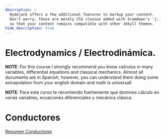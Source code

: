 ```yaml
---
description: >
  Hydejack offers a few additional features to markup your content.
  Don't worry, these are merely CSS classes added with kramdown's `{:...}` syntax,
  so that your content remains compatible with other Jekyll themes.
hide_description: true
---
```


# Electrodynamics / Electrodinámica.





**NOTE**: For this course I strongly recommend you know calculus in many variables, differential equations and classical mechanics. Almost all documents are in Spanish, however,  you can understand them doing some extrapolation from your english domain and math is universall.

**NOTE**: Para este curso te recomiendo fuertemente que domines cálculo en varias variables, ecuaciones diferenciales y mecánica clásica.




# Conductores

[Resumen Conductores](https://drive.google.com/file/d/1DuYSy9pLAqzWt6TZRZRVi_GWwJhhno8t/view?usp=sharing)

